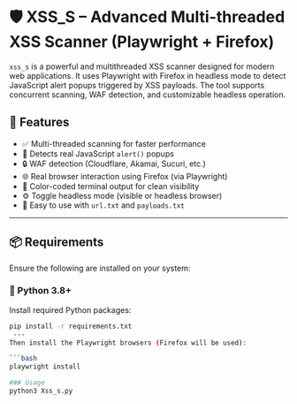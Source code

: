 # 🛡️ XSS_S – Advanced Multi-threaded XSS Scanner (Playwright + Firefox)

`xss_s` is a powerful and multithreaded XSS scanner designed for modern web applications. It uses Playwright with Firefox in headless mode to detect JavaScript alert popups triggered by XSS payloads. The tool supports concurrent scanning, WAF detection, and customizable headless operation.

## 🚀 Features

- ✅ Multi-threaded scanning for faster performance
- 🎯 Detects real JavaScript `alert()` popups
- 🔒 WAF detection (Cloudflare, Akamai, Sucuri, etc.)
- 🌐 Real browser interaction using Firefox (via Playwright)
- 🎨 Color-coded terminal output for clean visibility
- ⚙️ Toggle headless mode (visible or headless browser)
- 📁 Easy to use with `url.txt` and `payloads.txt`

---

## 📦 Requirements

Ensure the following are installed on your system:

### 🐍 Python 3.8+

Install required Python packages:

```bash
pip install -r requirements.txt
 ---
Then install the Playwright browsers (Firefox will be used):

```bash
playwright install

### Usage
python3 Xss_s.py

